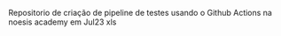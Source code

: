 Repositorio de criação de pipeline de testes usando o Github Actions na noesis academy em Jul23  xls
